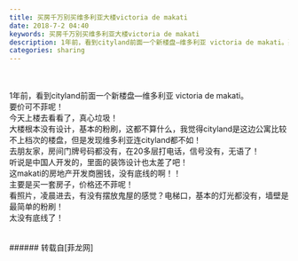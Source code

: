 ```yaml
---
title: 买房千万别买维多利亚大楼victoria de makati
date: 2018-7-2 04:40
keywords: 买房千万别买维多利亚大楼victoria de makati
description: 1年前，看到cityland前面一个新楼盘—维多利亚 victoria de makati。要价可不菲呢！今天上楼去看看了，真心垃圾！大楼根本没有设计，基本的粉刷，这都不算什么，我觉得cityland是这边公寓比较不上档次的楼盘，但是发现维多利亚连cityland都不如！去朋友家，房间门牌号码都没有，在20多层打电话，信号没有，无语了！听说是中国人开发的，里面的装饰设计也太差了吧！这makati的房地产开发商圈钱，没有底线的啊！！主要是买一套房子，价格还不菲呢！看照片，凌晨进去，有没有摆放鬼屋的感觉？电梯口，基本的灯光都没有，墙壁是最简单的粉刷！太没有底线了！
categories: sharing
---
```

<td class="t_f" id="postmessage_1469949">

<br/>
<br/>
1年前，看到cityland前面一个新楼盘—维多利亚 victoria de makati。<br/>
要价可不菲呢！<br/>
今天上楼去看看了，真心垃圾！<br/>
大楼根本没有设计，基本的粉刷，这都不算什么，我觉得cityland是这边公寓比较不上档次的楼盘，但是发现维多利亚连cityland都不如！<br/>
去朋友家，房间门牌号码都没有，在20多层打电话，信号没有，无语了！<br/>
听说是中国人开发的，里面的装饰设计也太差了吧！<br/>
这makati的房地产开发商圈钱，没有底线的啊！！<br/>
主要是买一套房子，价格还不菲呢！<br/>
看照片，凌晨进去，有没有摆放鬼屋的感觉？电梯口，基本的灯光都没有，墙壁是最简单的粉刷！<br/>
太没有底线了！<br/>
<br/>
<br/>
</td>
###### 转载自[菲龙网]